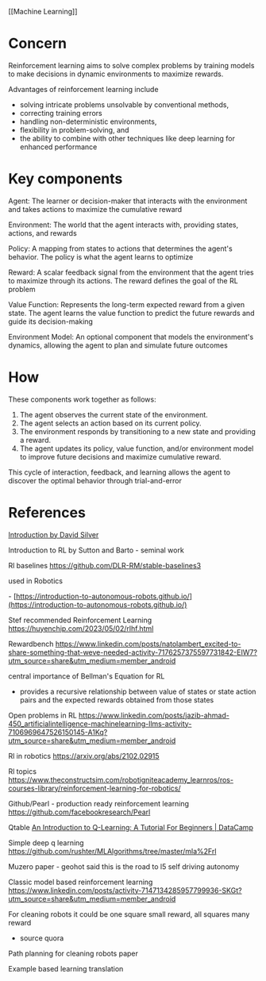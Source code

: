 [[Machine Learning]]
# Concern
Reinforcement learning aims to solve complex problems by training models to make decisions in dynamic environments to maximize rewards. 

Advantages of reinforcement learning include 
* solving intricate problems unsolvable by conventional methods, 
* correcting training errors
* handling non-deterministic environments, 
* flexibility in problem-solving, and 
* the ability to combine with other techniques like deep learning for enhanced performance

# Key components

Agent: The learner or decision-maker that interacts with the environment and takes actions to maximize the cumulative reward

Environment: The world that the agent interacts with, providing states, actions, and rewards

Policy: A mapping from states to actions that determines the agent's behavior. The policy is what the agent learns to optimize

Reward: A scalar feedback signal from the environment that the agent tries to maximize through its actions. The reward defines the goal of the RL problem

Value Function: Represents the long-term expected reward from a given state. The agent learns the value function to predict the future rewards and guide its decision-making

Environment Model: An optional component that models the environment's dynamics, allowing the agent to plan and simulate future outcomes

# How
These components work together as follows:
1. The agent observes the current state of the environment.
2. The agent selects an action based on its current policy.
3. The environment responds by transitioning to a new state and providing a reward.
4. The agent updates its policy, value function, and/or environment model to improve future decisions and maximize cumulative reward.

This cycle of interaction, feedback, and learning allows the agent to discover the optimal behavior through trial-and-error

# References

[Introduction by David Silver](https://youtube.com/playlist?list=PLqYmG7hTraZDM-OYHWgPebj2MfCFzFObQ&si=_v95K7g6UCToQ2eX)

Introduction to RL by Sutton and Barto - seminal work

Rl baselines
https://github.com/DLR-RM/stable-baselines3

used in Robotics

- [https://introduction-to-autonomous-robots.github.io/](https://introduction-to-autonomous-robots.github.io/)

Stef recommended Reinforcement Learning
https://huyenchip.com/2023/05/02/rlhf.html

Rewardbench
https://www.linkedin.com/posts/natolambert_excited-to-share-something-that-weve-needed-activity-7176257375597731842-EIW7?utm_source=share&utm_medium=member_android

central importance of Bellman's Equation for RL
- provides a recursive relationship between value of states or state action pairs and the expected rewards obtained from those states

Open problems in RL
https://www.linkedin.com/posts/jazib-ahmad-450_artificialintelligence-machinelearning-llms-activity-7106969647526150145-A1Kq?utm_source=share&utm_medium=member_android

Rl in robotics
https://arxiv.org/abs/2102.02915

Rl topics
https://www.theconstructsim.com/robotigniteacademy_learnros/ros-courses-library/reinforcement-learning-for-robotics/

Github/Pearl - production ready reinforcement learning
https://github.com/facebookresearch/Pearl

Qtable
[An Introduction to Q-Learning: A Tutorial For Beginners | DataCamp](https://www.datacamp.com/tutorial/introduction-q-learning-beginner-tutorial)

Simple deep q learning
https://github.com/rushter/MLAlgorithms/tree/master/mla%2Frl

Muzero paper - geohot said this is the road to l5 self driving autonomy

Classic model based reinforcement learning
https://www.linkedin.com/posts/activity-7147134285957799936-SKGt?utm_source=share&utm_medium=member_android

For cleaning robots it could be one square small reward, all squares many reward
- source quora

Path planning for cleaning robots paper

Example based learning translation